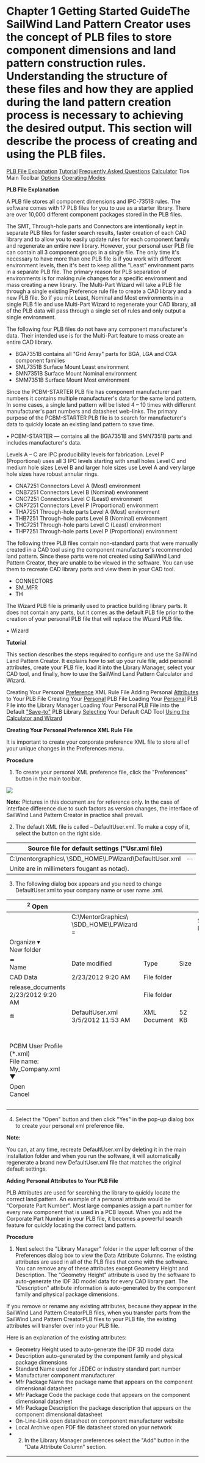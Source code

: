 # Chapter 1 Getting Started GuideThe SailWind Land Pattern Creator uses the concept of PLB files to store component dimensions and land pattern construction rules. Understanding the structure of these files and how they are applied during the land pattern creation process is necessary to achieving the desired output. This section will describe the process of creating and using the PLB files.

[PLB File Explanation](#page-0-0) [Tutorial](#page-2-0) [Frequently Asked Questions](#page-20-0) [Calculator](#page-21-0) Tips Main Toolbar [Options](#page-21-1) [Operating Modes](#page-22-0)

**<span id="page-0-0"></span>PLB File Explanation**

A PLB file stores all component dimensions and IPC-7351B rules. The software comes with 17 PLB files for you to use as a starter library. There are over 10,000 different component packages stored in the PLB files.

The SMT, Through-hole parts and Connectors are intentionally kept in separate PLB files for faster search results, faster creation of each CAD library and to allow you to easily update rules for each component family and regenerate an entire new library. However, your personal user PLB file can contain all 3 component groups in a single file. The only time it's necessary to have more than one PLB file is if you work with different environment levels, then it's best to keep all the "Least" environment parts in a separate PLB file. The primary reason for PLB separation of environments is for making rule changes for a specific environment and mass creating a new library. The Multi-Part Wizard will take a PLB file through a single existing Preference rule file to create a CAD library and a new PLB file. So if you mix Least, Nominal and Most environments in a single PLB file and use Multi-Part Wizard to regenerate your CAD library, all of the PLB data will pass through a single set of rules and only output a single environment.

The following four PLB files do not have any component manufacturer's data. Their intended use is for the Multi-Part feature to mass create an entire CAD library.

- BGA7351B contains all "Grid Array" parts for BGA, LGA and CGA component families
- SML7351B Surface Mount Least environment
- SMN7351B Surface Mount Nominal environment
- SMM7351B Surface Mount Most environment

Since the PCBM-STARTER PLB file has component manufacturer part numbers it contains multiple manufacturer's data for the same land pattern. In some cases, a single land pattern will be listed 4 – 10 times with different manufacturer's part numbers and datasheet web-links. The primary purpose of the PCBM-STARTER PLB file is to search for manufacturer's data to quickly locate an existing land pattern to save time.

• PCBM-STARTER — contains all the BGA7351B and SMN7351B parts and includes manufacturer's data.

Levels A – C are IPC producibility levels for fabrication. Level P (Proportional) uses all 3 IPC levels starting with small holes Level C and medium hole sizes Level B and larger hole sizes use Level A and very large hole sizes have robust annular rings.

- CNA7251 Connectors Level A (Most) environment
- CNB7251 Connectors Level B (Nominal) environment
- CNC7251 Connectors Level C (Least) environment
- CNP7251 Connectors Level P (Proportional) environment
- THA7251 Through-hole parts Level A (Most) environment
- THB7251 Through-hole parts Level B (Nominal) environment
- THC7251 Through-hole parts Level C (Least) environment
- THP7251 Through-hole parts Level P (Proportional) environment

The following three PLB files contain non-standard parts that were manually created in a CAD tool using the component manufacturer's recommended land pattern. Since these parts were not created using SailWind Land Pattern Creator, they are unable to be viewed in the software. You can use them to recreate CAD library parts and view them in your CAD tool.

- CONNECTORS
- SM\_MFR
- TH

The Wizard PLB file is primarily used to practice building library parts. It does not contain any parts, but it comes as the default PLB file prior to the creation of your personal PLB file that will replace the Wizard PLB file.

• Wizard

**<span id="page-2-0"></span>Tutorial**

This section describes the steps required to configure and use the SailWind Land Pattern Creator. It explains how to set up your rule file, add personal attributes, create your PLB file, load it into the Library Manager, select your CAD tool, and finally, how to use the SailWind Land Pattern Calculator and Wizard.

Creating Your Personal [Preference](#page-2-1) XML Rule File Adding Personal [Attributes](#page-3-0) to Your PLB File Creating Your [Personal](#page-6-0) PLB File Loading Your [Personal](#page-8-0) PLB File into the Library Manager Loading Your Personal PLB File into the Default ["Save-to"](#page-11-0) PLB Library [Selecting](#page-12-0) Your Default CAD Tool [Using the Calculator and Wizard](#page-14-0)

**<span id="page-2-1"></span>Creating Your Personal Preference XML Rule File**

It is important to create your corporate preference XML file to store all of your unique changes in the Preferences menu.

**Procedure**

1. To create your personal XML preference file, click the "Preferences" button in the main toolbar.

![](/lpcreator/1/_page_2_Picture_9.jpeg)

**Note:** Pictures in this document are for reference only. In the case of interface difference due to such factors as version changes, the interface of SailWind Land Pattern Creator in practice shall prevail.

2. The default XML file is called – DefaultUser.xml. To make a copy of it, select the button on the right side.

| Source file for default settings ("Usr.xml file)                         |          |
|--------------------------------------------------------------------------|----------|
| C:\mentorgraphics\ <version>\SDD_HOME\LPWizard\DefaultUser.xml</version> | $\cdots$ |
| Unite are in millimeters fougant as notad).                              |          |

3. The following dialog box appears and you need to change DefaultUser.xml to your company name or user name .xml.

| <sup>2</sup> Open                                           |                                                                                                          |              |       |                 |   | $\mathbf{x}$ |
|-------------------------------------------------------------|----------------------------------------------------------------------------------------------------------|--------------|-------|-----------------|---|--------------|
|                                                             | C:\MentorGraphics\ <version>\SDD_HOME\LPWizard = <math>\left \frac{f_{+}}{f_{+}}\right </math></version> |              |       | Search LPWizard |   | ۹            |
| Organize $\blacktriangledown$<br>New folder                 |                                                                                                          |              |       |                 | 睚 |              |
| ≖<br>Name                                                   | Date modified                                                                                            | Type         | Size  |                 |   |              |
| CAD Data                                                    | 2/23/2012 9:20 AM                                                                                        | File folder  |       |                 |   |              |
| release_documents 2/23/2012 9:20 AM                         |                                                                                                          | File folder  |       |                 |   |              |
| ≝                                                           | DefaultUser.xml 3/5/2012 11:53 AM                                                                        | XML Document | 52 KB |                 |   |              |
|                                                             |                                                                                                          |              |       |                 |   |              |
|                                                             |                                                                                                          |              |       |                 |   |              |
|                                                             |                                                                                                          |              |       |                 |   |              |
|                                                             |                                                                                                          |              |       |                 |   |              |
|                                                             |                                                                                                          |              |       |                 |   |              |
|                                                             |                                                                                                          |              |       |                 |   |              |
|                                                             |                                                                                                          |              |       |                 |   |              |
| PCBM User Profile (*.xml)<br>File name: My_Company.xml<br>▼ |                                                                                                          |              |       |                 |   |              |
| Open<br>Cancel                                              |                                                                                                          |              |       |                 |   |              |
|                                                             |                                                                                                          |              |       |                 |   | Ш            |

4. Select the "Open" button and then click "Yes" in the pop-up dialog box to create your personal xml preference file.

**Note:**

You can, at any time, recreate DefaultUser.xml by deleting it in the main installation folder and when you run the software, it will automatically regenerate a brand new DefaultUser.xml file that matches the original default settings.

**<span id="page-3-0"></span>Adding Personal Attributes to Your PLB File**

PLB Attributes are used for searching the library to quickly locate the correct land pattern. An example of a personal attribute would be "Corporate Part Number". Most large companies assign a part number for every new component that is used in a PCB layout. When you add the Corporate Part Number in your PLB file, it becomes a powerful search feature for quickly locating the correct land pattern.

**Procedure**

1. Next select the "Library Manager" folder in the upper left corner of the Preferences dialog box to view the Data Attribute Columns. The existing attributes are used in all of the PLB files that come with the software. You can remove any of these attributes except Geometry Height and Description. The "Geometry Height" attribute is used by the software to auto-generate the IDF 3D model data for every CAD library part. The "Description" attribute information is auto-generated by the component family and physical package dimensions.

If you remove or rename any existing attributes, because they appear in the SailWind Land Pattern CreatorPLB files, when you transfer parts from the SailWind Land Pattern CreatorPLB files to your PLB file, the existing attributes will transfer over into your PLB file.

Here is an explanation of the existing attributes:

- Geometry Height used to auto-generate the IDF 3D model data
- Description auto-generated by the component family and physical package dimensions
- Standard Name used for JEDEC or industry standard part number
- Manufacturer component manufacturer
- Mfr Package Name the package name that appears on the component dimensional datasheet
- Mfr Package Code the package code that appears on the component dimensional datasheet
- Mfr Package Description the package description that appears on the component dimensional datasheet
- On-Line-Link open datasheet on component manufacturer website
- Local Archive open PDF file datasheet stored on your network
- 2. In the Library Manager preferences select the "Add" button in the "Data Attribute Column" section.

| Preferences                          |                                                                                                                                                                                                                                                                                                                                                                                                                                                                                                                                                                                                                                                                                                                                                                                                                                                                                                                                                                                                                                                                                                                                                                                                                        | $\begin{array}{c c c c c c} \hline \multicolumn{3}{c }{\mathbf{C}} & \multicolumn{3}{c }{\mathbf{C}} & \multicolumn{3}{c }{\mathbf{X}} \end{array}$ |
|--------------------------------------|------------------------------------------------------------------------------------------------------------------------------------------------------------------------------------------------------------------------------------------------------------------------------------------------------------------------------------------------------------------------------------------------------------------------------------------------------------------------------------------------------------------------------------------------------------------------------------------------------------------------------------------------------------------------------------------------------------------------------------------------------------------------------------------------------------------------------------------------------------------------------------------------------------------------------------------------------------------------------------------------------------------------------------------------------------------------------------------------------------------------------------------------------------------------------------------------------------------------|-----------------------------------------------------------------------------------------------------------------------------------------------------|
| Fiducials                            | Source file for default settings ("Usr.xml file)                                                                                                                                                                                                                                                                                                                                                                                                                                                                                                                                                                                                                                                                                                                                                                                                                                                                                                                                                                                                                                                                                                                                                                       |                                                                                                                                                     |
| Global Settings<br><b>Call Auers</b> | C:\MentorGraphics\ <version>\SDD_HOME\LPWizard\My_Company.xml</version>                                                                                                                                                                                                                                                                                                                                                                                                                                                                                                                                                                                                                                                                                                                                                                                                                                                                                                                                                                                                                                                                                                                                                | $\cdots$                                                                                                                                            |
| <b>Configuration</b> Library Manager | Units are in millimeters (except as noted)                                                                                                                                                                                                                                                                                                                                                                                                                                                                                                                                                                                                                                                                                                                                                                                                                                                                                                                                                                                                                                                                                                                                                                             |                                                                                                                                                     |
| <b>En pourrade mount calculators</b> | Library Manager                                                                                                                                                                                                                                                                                                                                                                                                                                                                                                                                                                                                                                                                                                                                                                                                                                                                                                                                                                                                                                                                                                                                                                                                        |                                                                                                                                                     |
| Through Hole Calculators             | Library Files                                                                                                                                                                                                                                                                                                                                                                                                                                                                                                                                                                                                                                                                                                                                                                                                                                                                                                                                                                                                                                                                                                                                                                                                          |                                                                                                                                                     |
| 由 <b>自</b> Wizard                    | C:\MentorGraphics\ <version>\SDD_HOME\LPWizard\CAD_Data\PCBM-STARTER.plb09__<br/>C:\MentorGraphics\<version>\SDD_HOME\LPWizard\CAD_Data\BGA7351B.plb09<br/>C:\MentorGraphics\<version>\SDD_HOME\LPWizard\CAD_Data\SMN7351B.plb09<br/>C:\MentorGraphics\<version>\SDD HOME\LPWizard\CAD Data\SMM7351B.plb09<br/>C:\MentorGraphics\<version>\SDD_H0ME\LP\/izard\CAD_Data\SML7351B.plb09<br/>C:\MentorGraphics\<version>\SDD HOME\LPWizard\CAD Data\CNA7251.plb09<br/>C:\MentorGraphics\<version>\SDD HOME\LPWizard\CAD Data\CNB7251.plb09<br/>C:\MentorGraphics\<version>\SDD HOME\LPWizard\CAD Data\CNC7251.plb09<br/>C:\MentorGraphics\<version>\SDD_HOME\LPWizard\CAD_Data\CNP7251.plb09<br/>C:\MentorGraphics\<version>\SDD_HOME\LPWizard\CAD_Data\CONNECTORS.plb09<br/>C:\MentorGraphics\<version>\SDD_HOME\LPWizard\CAD_Data\SM_MFR.plb09<br/>C:\MentorGraphics\<version>\SDD HOME\LPWizard\CAD Data\TH.plb09<br/>C:\MentorGraphics\<version>\SDD HOME\LPWizard\CAD Data\THA7251.plb09<br/>P:\MentorGraphics\<version>\SDD_HOME\LP\Mizard\PAD_Data\THR7251_nlb09<br/>Ш</version></version></version></version></version></version></version></version></version></version></version></version></version></version> | Add<br>Remove<br>Ξ<br>Up<br>Down<br>k                                                                                                               |
|                                      | Data Attribute Columns                                                                                                                                                                                                                                                                                                                                                                                                                                                                                                                                                                                                                                                                                                                                                                                                                                                                                                                                                                                                                                                                                                                                                                                                 |                                                                                                                                                     |
|                                      | Geometry Height<br>Description<br>Standard Name<br>Manufacturer<br>Mfr Package Name<br>Mfr Package Code<br>Mfr Package Description<br>On-Line-Link<br>Local Archive                                                                                                                                                                                                                                                                                                                                                                                                                                                                                                                                                                                                                                                                                                                                                                                                                                                                                                                                                                                                                                                    | Add<br>Remove<br>Modify<br>Up<br>Down                                                                                                               |
|                                      | Close<br>Save<br>Apply                                                                                                                                                                                                                                                                                                                                                                                                                                                                                                                                                                                                                                                                                                                                                                                                                                                                                                                                                                                                                                                                                                                                                                                                 | Save and Close                                                                                                                                      |

3. In this exercise you are going to add a new attribute called "Corporate Part Number". After you select the "Add" button, a new attribute box will appear. Type the text – "Corporate Part Number" and then type "Enter" on your keyboard.

| Data Attribute Columns                                |        |
|-------------------------------------------------------|--------|
| Geometry Height                                       | Add    |
| Description                                           |        |
| <b>Standard Name</b>                                  | Remove |
| Manufacturer                                          |        |
| Mfr Package Name                                      |        |
| Mfr Package Code                                      | Modify |
| Mfr Package Description                               |        |
| On-Line-Link                                          | Up     |
| <b>PERSONAL PROPERTY AND</b><br>Corporate Part Number | Down   |
|                                                       |        |
|                                                       |        |
|                                                       |        |
|                                                       |        |

4. Next select the "Up" button to relocate the Corporate Part Number attribute to appear after the "Description" attribute.

| Data Attribute Columns                                      |        |
|-------------------------------------------------------------|--------|
| Geometry Height                                             | Add    |
| Corporate Part Number<br>-----------------------            | Remove |
| Manufacturer<br>Mfr Package Name                            | Modify |
| Mfr Package Code<br>Mfr Package Description<br>On-Line-Link | Up     |
| Local Archive                                               | Down   |
|                                                             |        |
|                                                             |        |

5. Next select the "Save and Close" button in the lower right. This will close the Preferences window and save your PLB file.

| Data Attribute Columns                        |                        |                |
|-----------------------------------------------|------------------------|----------------|
| Geometry Height                               |                        | Add            |
| Description                                   |                        |                |
| Corporate Part Number<br><b>Standard Name</b> |                        | Remove         |
| Manufacturer                                  |                        |                |
| Mfr Package Name                              |                        | Modify         |
| Mfr Package Code                              |                        |                |
| Mfr Package Description                       |                        | Up             |
| On-Line-Link                                  |                        |                |
| Local Archive                                 |                        | Down           |
|                                               |                        |                |
|                                               |                        |                |
|                                               |                        |                |
|                                               |                        |                |
|                                               |                        |                |
|                                               |                        |                |
|                                               |                        |                |
|                                               | Save<br>Close<br>Apply | Save and Close |
|                                               |                        |                |

**<span id="page-6-0"></span>Creating Your Personal PLB File**

You can create your own .plb file to store all of your attribute preferences. Once created, this file is available for recall during future editing sessions. It can also be shared with other designers across your network.

**Procedure**

1. Select the drop-down button "Library" and click "Editor".

![](/lpcreator/1/_page_7_Picture_3.jpeg)

2. In the Library Editor, select the "Library:" drop-down and select the last option "New Library".

![](/lpcreator/1/_page_7_Picture_5.jpeg)

3. You have just created your personal PLB file with your personal attributes. Notice the "Corporate Part Number" is in the attribute header between "Description" and "Standard Name". Now select the drop-down "Save" and click "Save As…"

| 籍<br>Ų<br>Exit<br>Library<br>Calculate                                             | 酪<br>Help<br>Preferences |                  |              |                                                         |                     |                            |              |               |
|------------------------------------------------------------------------------------|--------------------------|------------------|--------------|---------------------------------------------------------|---------------------|----------------------------|--------------|---------------|
| 菛<br><b>Co</b><br>15.<br>Close Save<br>Find Categories Show All<br>Library<br>Save | 圴                        | ę.               |              | - 19<br>Undo Redo View On-Line-Link Local Archive Tools |                     | $\vee$                     | Add          | Parts in 0    |
| Save As<br>Landl                                                                   | Corporate Part<br>Number | Standard<br>Name | Manufacturer | Mfr Package<br>Name                                     | Mfr Package<br>Code | Mfr Package<br>Description | On-Line-Link | Local Archive |
|                                                                                    |                          |                  |              |                                                         |                     |                            |              |               |
|                                                                                    |                          |                  |              |                                                         |                     |                            |              |               |
|                                                                                    |                          |                  |              |                                                         |                     |                            |              |               |
|                                                                                    |                          |                  |              |                                                         |                     |                            |              |               |

4. Name your new personal PLB file after your company name. You can also save your PLB file in a folder on your network to allow other people to import it into the free Viewer or other SailWind Land Pattern Creatorusers to access it to also add additional library parts to it. Click the "Save" button when you're finished.

| Organize $\blacktriangledown$<br>New folder |                   |             | 睚        |   |
|---------------------------------------------|-------------------|-------------|----------|---|
| ×<br>Name                                   | Date modified     | Type        | Size     |   |
| <b>XCAM</b>                                 | 3/5/2012 2:44 PM  | File folder |          |   |
| BGA7351B.plb09                              | 2/22/2012 1:46 AM | PLB09 File  | 927 KB   |   |
| CNA7251.plb09                               | 2/22/2012 1:46 AM | PLB09 File  | 1,179 KB |   |
| CNB7251.plb09                               | 2/22/2012 1:46 AM | PLB09 File  | 1,178 KB |   |
| CNC7251.plb09                               | 2/22/2012 1:46 AM | PLB09 File  | 1,179 KB |   |
| CNP7251.plb09                               | 2/22/2012 1:46 AM | PLB09 File  | 1,204 KB |   |
| CONNECTORS.plb09                            | 2/22/2012 1:46 AM | PLB09 File  | 766 KB   |   |
| PCBM-STARTER.plb09                          | 2/22/2012 1:46 AM | PLB09 File  | 3,754 KB |   |
| SM_MER.nlh09                                | 2/22/2012 1:46 AM | PLB09 File  | 31 KB    |   |
| MY_LIBRARY.plb09<br>File name:              |                   |             |          |   |
| Save as type: LP Library File (*.plb09)     |                   |             |          | ▼ |

**<span id="page-8-0"></span>Loading Your Personal PLB File into the Library Manager**

Your personal.plb file contains all of the attribute preferences that you have specified for your use in constructing land patterns. Once created, you must add it to the Library Manager so that it can be used during editing sessions. You can also use the Library Manager to remove unnecessary or obsolete .plb files.

**Procedure**

1. After you create your personal PLB file you need to load it in the Library Manager preferences. Select the "Preferences" button in the main toolbar.

|  |  |  | Paizi IPC-7351 SailWind Land Pattern Creator |  |  |  |
|--|--|--|----------------------------------------------|--|--|--|
|--|--|--|----------------------------------------------|--|--|--|

![](/lpcreator/1/_page_8_Picture_8.jpeg)

2. Then in the upper left, select the "Library Manager" folder, and in the Library Files section click the "Add" button.

| Preferences                                                        |                                                                                                                                                                                                                                                                                                                                                                                                                                                                                                                                                                                                                                                                                                                                                                                                                                                                                                                                                                                                                                                                                                                                                                                                                   |                             |
|--------------------------------------------------------------------|-------------------------------------------------------------------------------------------------------------------------------------------------------------------------------------------------------------------------------------------------------------------------------------------------------------------------------------------------------------------------------------------------------------------------------------------------------------------------------------------------------------------------------------------------------------------------------------------------------------------------------------------------------------------------------------------------------------------------------------------------------------------------------------------------------------------------------------------------------------------------------------------------------------------------------------------------------------------------------------------------------------------------------------------------------------------------------------------------------------------------------------------------------------------------------------------------------------------|-----------------------------|
| Fiducials<br>Global Settings                                       | Source file for default settings ("Usr.xml file)<br>C:\MentorGraphics\ <version>\SDD_HOME\LPWizard\My_Company.xml</version>                                                                                                                                                                                                                                                                                                                                                                                                                                                                                                                                                                                                                                                                                                                                                                                                                                                                                                                                                                                                                                                                                       | $\cdots$                    |
| auere<br>ibrary Manager.<br><del>runace iviount calc</del> ulators | Units are in millimeters (except as noted)<br>Library Manager                                                                                                                                                                                                                                                                                                                                                                                                                                                                                                                                                                                                                                                                                                                                                                                                                                                                                                                                                                                                                                                                                                                                                     |                             |
| Through Hole Calculators                                           | <b>Library Files</b>                                                                                                                                                                                                                                                                                                                                                                                                                                                                                                                                                                                                                                                                                                                                                                                                                                                                                                                                                                                                                                                                                                                                                                                              |                             |
| Wizard                                                             | C:\MentorGraphics\ <version>\SDD_HOME\LPWizard\CAD_Data\PCBM-STARTER.plb09_,<br/>C:\MentorGraphics\<version>\SDD_HOME\LPWizard\CAD_Data\BGA7351B.plb09<br/>C:\MentorGraphics\<version>\SDD_HOME\LPWizard\CAD_Data\SMN7351B.plb09<br/>C:\MentorGraphics\<version>\SDD_HOME\LPWizard\CAD_Data\SMM7351B.plb09<br/>C:\MentorGraphics\<version>\SDD_HOME\LPWizard\CAD_Data\SML7351B.plb09<br/>C:\MentorGraphics\<version>\SDD_HOME\LPWizard\CAD_Data\CNA7251.plb09<br/>C:\MentorGraphics\<version>\SDD_HOME\LPWizard\CAD_Data\CNB7251.plb09_<br/>C:\MentorGraphics\<version>\SDD_HOME\LPWizard\CAD_Data\CNC7251.plb09<br/>C:\MentorGraphics\<version>\SDD_HOME\LPWizard\CAD_Data\CNP7251.plb09<br/>C:\MentorGraphics\<version>\SDD_HOME\LPWizard\CAD Data\CONNECTORS.plb09<br/>C:\MentorGraphics\<version>\SDD_HOME\LPWizard\CAD_Data\SM_MFR.plb09<br/>C:\MentorGraphics\<version>\SDD_HOME\LPWizard\CAD_Data\TH.plb09<br/>C:\MentorGraphics\<version>\SDD_HOME\LPWizard\CAD_Data\THA7251.plb09<br/>C:\MentorGraphics\<version>\SDD_HOME\LP\Mizard\CAD_Data\THB7251_nlb09_</version></version></version></version></version></version></version></version></version></version></version></version></version></version> | Add<br>Remove<br>Up<br>Down |
|                                                                    |                                                                                                                                                                                                                                                                                                                                                                                                                                                                                                                                                                                                                                                                                                                                                                                                                                                                                                                                                                                                                                                                                                                                                                                                                   |                             |

3. When you click the **Add** button, the following dialog box appears to allow you to search for the location on your network where you placed your personal PLB file. After you select your personal PLB file, click "Open" in the lower right corner and your PLB file will be added to the bottom of the list.

| 图 Open                                                          |                   |                      |                              | $\mathbf{x}$ |
|-----------------------------------------------------------------|-------------------|----------------------|------------------------------|--------------|
| irGraphics\ <version>\SDD_HOME\LPWizard\CAD Data &lt;</version> |                   | Search CAD Data<br>↮ |                              | ۹            |
| Organize $\blacktriangledown$<br>New folder                     |                   |                      | 脂 ▼                          | $\circledR$  |
| ≖<br>Name                                                       | Date modified     | Type                 | Size                         |              |
| <b>XCAM</b>                                                     | 3/5/2012 2:44 PM  | File folder          |                              |              |
| BGA7351B.plb09                                                  | 2/22/2012 1:46 AM | PLB09 File           | 927 KB                       |              |
| CNA7251.plb09                                                   | 2/22/2012 1:46 AM | PLB09 File           | 1,179 KB                     | Ξ            |
| CNB7251.plb09                                                   | 2/22/2012 1:46 AM | PLB09 File           | 1,178 KB                     |              |
| CNC7251.plb09                                                   | 2/22/2012 1:46 AM | PLB09 File           | 1,179 KB                     |              |
| CNP7251.plb09                                                   | 2/22/2012 1:46 AM | PLB09 File           | 1,204 KB                     |              |
| CONNECTORS.plb09                                                | 2/22/2012 1:46 AM | PLB09 File           | 766 KB                       |              |
| MY_LIBRARY.plb09                                                | 3/5/2012 3:16 PM  | PLB09 File           | 1KB                          |              |
| PCBM-STARTER.plb09                                              | 2/22/2012 1:46 AM | PLB09 File           | 3,754 KB                     |              |
| SM_MFR.plb09                                                    | 2/22/2012 1:46 AM | PLB09 File           | 31 KB                        |              |
| <b>CMI 7351R olb00</b>                                          | 2/22/2012 1:46 AM | PLR09 File           | 1.723 KB                     |              |
| File name: MY_LIBRARY.plb09                                     |                   |                      | PCBM Library Files (*.plb09) |              |
|                                                                 |                   | Open                 | Cancel                       | Ш            |

4. Select your PLB file and use the "Up" button on the right side of the menu to relocate your personal PLB file to the top of the list.

| Library Manager                                                                                                                                                                                                                                                                                                                                                                                                                                                                                                                                                                                                                                                                                                                                                                                                                                                                                                                                                                                                                                                  |   |                       |
|------------------------------------------------------------------------------------------------------------------------------------------------------------------------------------------------------------------------------------------------------------------------------------------------------------------------------------------------------------------------------------------------------------------------------------------------------------------------------------------------------------------------------------------------------------------------------------------------------------------------------------------------------------------------------------------------------------------------------------------------------------------------------------------------------------------------------------------------------------------------------------------------------------------------------------------------------------------------------------------------------------------------------------------------------------------|---|-----------------------|
| Library Files<br> C:\MentorGraphics\ <version>\SDD_HOME\LPWizard\CAD_Data\MY_LIBRARY.plb09<br/>C:\MentorGraphics\<version>\SDD_HOME\LPWizard\CAD_Data\PCBM-STARTER.plb09<br/>C:\MentorGraphics\<version>\SDD_HOME\LPWizard\CAD_Data\BGA7351B.plb09<br/>C:\MentorGraphics\<version>\SDD_HOME\LPWizard\CAD_Data\SMN7351B.plb09<br/>C:\MentorGraphics\<version>\SDD_HOME\LPWizard\CAD_Data\SMM7351B.plb09<br/>C:\MentorGraphics\<version>\SDD_HOME\LPWizard\CAD_Data\SML7351B.plb09<br/>C:\MentorGraphics\<version>\SDD_HOME\LPWizard\CAD_Data\CNA7251.plb09<br/>C:\MentorGraphics\<version>\SDD_HOME\LPWizard\CAD_Data\CNB7251.plb09<br/>C:\MentorGraphics\<version>\SDD_HOME\LPWizard\CAD_Data\CNC7251.plb09<br/>C:\MentorGraphics\<version>\SDD_HOME\LPWizard\CAD_Data\CNP7251.plb09<br/>C:\MentorGraphics\<version>\SDD_HOME\LPWizard\CAD_Data\CONNECTORS.plb09<br/>C:\MentorGraphics\<version>\SDD_HOME\LPWizard\CAD_Data\SM_MFR.plb09</version></version></version></version></version></version></version></version></version></version></version></version> | Ξ | Add<br>Remove<br>Down |
| C:\MentorGraphics\ <version>\SDD_HOME\LPWizard\CAD Data\TH.plb09<br/>C:\MentorGraphics\<wersion>\SDD_HOME\LP\u/izard\CAD Data\THA7251 nlh09<br/>Ш</wersion></version>                                                                                                                                                                                                                                                                                                                                                                                                                                                                                                                                                                                                                                                                                                                                                                                                                                                                                            |   |                       |

5. While you're in the library manager, now is a good time to remove all the PLB files that you do not have any use for. For example, if you use the "Nominal" environment for your CAD library creation, you can remove the Least and Most PLB files from the list. You have to remove one PLB file at a time. When you remove PLB files from the list, they are still on your computer to reload any time you need them. Don't forget that the SMN7351B and the BGA7351B are merged together in the PCBM-STARTER PLB file.

I would recommend that you remove these PLB files from your Library Manager:

- **BGA731B**  BGA's
- **SML7351B**  Surface Mount Least environment
- **SMN7351B**  Surface Mount Nominal environment
- **SMM7351B**  Surface Mount Most environment
- **CNA7251**  Connectors Level A (Most) environment
- **CNB7251**  Connectors Level B (Nominal) environment
- **CNC7251**  Connectors Level C (Least) environment
- **THA7251**  Through-hole parts Level A (Most) environment
- **THB7251**  Through-hole parts Level B (Nominal) environment
- **THC7251**  Through-hole parts Level C (Least) environment
- 6. These are the PLB files that should be left in the Library Manager:
	- **MY\_LIBRARY** whatever name your personal PLB file is
	- **PCBM-STARTER** BGA7351B and SMN7351B combined
- **CNP7251**  Connectors Level P (Proportional) environment
- **THP7251**  Through-hole parts Level P (Proportional) environment
- **CONNECTORS** 5,000 manually built connectors
- **SM\_MFR**  Unique manually built surface mount parts
- **TH**  Unique manually built Through-hole parts
- **Wizard** Empty PLB file for testing purposes

This is what the Library Manager menu will look like when you are completed:

| Library Manager                                                                                                                                                                                                                                                                                                                                                                                                                                                                                                                                                                                                                                                                                            |                             |
|------------------------------------------------------------------------------------------------------------------------------------------------------------------------------------------------------------------------------------------------------------------------------------------------------------------------------------------------------------------------------------------------------------------------------------------------------------------------------------------------------------------------------------------------------------------------------------------------------------------------------------------------------------------------------------------------------------|-----------------------------|
| Library Files<br>C:\MentorGraphics\ <version>\SDD_HOME\LPWizard\CAD_Data\MY_LIBRARY.plb09<br/>C:\MentorGraphics\<version>\SDD_HOME\LP\/izard\CAD_Data\PCBM-STARTER.plb09<br/>C:\MentorGraphics\<version>\SDD_HOME\LPWizard\CAD_Data\CNP7251.plb09<br/>C:\MentorGraphics\<version>\SDD_HOME\LPWizard\CAD Data\CONNECTORS.plb09<br/>C:\MentorGraphics\<version>\SDD_HOME\LPWizard\CAD_Data\SM_MFR.plb09<br/>C:\MentorGraphics\<version>\SDD_HOME\LPWizard\CAD_Data\TH.plb09<br/>C:\MentorGraphics\<version>\SDD_HOME\LPWizard\CAD_Data\THP7251.plb09<br/>C:\MentorGraphics\<version>\SDD_HOME\LPWizard\CAD_Data\Wizard.plb09</version></version></version></version></version></version></version></version> | Add<br>Remove<br>Up<br>Down |
|                                                                                                                                                                                                                                                                                                                                                                                                                                                                                                                                                                                                                                                                                                            |                             |
|                                                                                                                                                                                                                                                                                                                                                                                                                                                                                                                                                                                                                                                                                                            |                             |

**<span id="page-11-0"></span>Loading Your Personal PLB File into the Default "Save-to" PLB Library**

Load your personal PLB file into every component family template so that every time you build a CAD library part, the component dimensions and the rules will be saved to your personal PLB file.

**Procedure**

1. Expand the "Surface Mount Calculators" folder and then select the "Aluminum Electrolytic Capacitor" folder. Then select the drop-down for "Default save-to PLB library for this type of part:" and then search and select your personal PLB file.

| <b>Preferences</b>                                                                                                            |                                                                                                                                                                                                                                                                                                                                                                                                                                                                                                                                                                                                                                                                                                                                                                                                                                                                                                                                                                   | $\vert$ = |
|-------------------------------------------------------------------------------------------------------------------------------|-------------------------------------------------------------------------------------------------------------------------------------------------------------------------------------------------------------------------------------------------------------------------------------------------------------------------------------------------------------------------------------------------------------------------------------------------------------------------------------------------------------------------------------------------------------------------------------------------------------------------------------------------------------------------------------------------------------------------------------------------------------------------------------------------------------------------------------------------------------------------------------------------------------------------------------------------------------------|-----------|
| Fiducials<br>Global Settings<br>Layers<br>Library Manager<br>Surface Mount Calculators<br>Aluminum Electrolytic Cap.          | Source file for default settings ("Usr.xml file)<br>C:\MentorGraphics\ <version>\SDD_HOME\LPWizard\My_Company.xml<br/>Units are in millimeters (except as noted).<br/>Aluminum Electrolytic Capacitor<br/>Default read-from PLB library for this type of part:</version>                                                                                                                                                                                                                                                                                                                                                                                                                                                                                                                                                                                                                                                                                          | $\cdots$  |
| CGA<br>Chip.<br>Chip Array<br>Crystal<br>DFN<br>Diode, Side Concave<br>LCC<br>LGA.<br>MELF<br>Molded Body<br><b>Deallator</b> | C:\MentorGraphics\ <version>\SDD_HOME\LPWizard\CAD_Data\PCBM-STARTER.plb09<br/>Default save-to PLB library for this type of part:<br/>C:\MentorGraphics\<version>\SDD_HOME\LPWizard\CAD_Data\Wizard.plb09<br/>C:\MentorGraphics\<version>\SDD_H0ME\LPWizard\CAD_Data\MY_LIBRARY.plb09<br/>C:\MentorGraphics\<version>\SDD_HOME\LPWizard\CAD_Data\PCBM-STARTER.plb09_<br/>C:\MentorGraphics\<version>\SDD_HOME\LPWizard\CAD_Data\CNP7251.plb09<br/>C:\MentorGraphics\<version>\SDD_HOME\LPWizard\CAD Data\CONNECTORS.plb09<br/>C:\MentorGraphics\<version>\SDD_HOME\LPWizard\CAD_Data\SM_MFR.plb09<br/>C:\MentorGraphics\<version>\SDD_HOME\LPWizard\CAD_Data\TH.plb09<br/>C:\MentorGraphics\<version>\SDD_HOME\LPWizard\CAD_Data\THP7251.plb09<br/>C:\MentorGraphics\<version>\SDD_HOME\LPWizard\CAD Data\Wizard.plb09<br/>U.UU<br/>habiteation [ol. [±] U.UU</version></version></version></version></version></version></version></version></version></version> |           |

- 2. A pop-up dialog box appears and asks you, "Would you like to make this the default library for all component families?" Click the "Yes" button.
- 3. Now your personal PLB file is automatically loaded in every component family as the main "Save To" PLB file. You can verify this by selecting other component families to see if your personal PLB file is loaded.

**<span id="page-12-0"></span>Selecting Your Default CAD Tool**

The final step in setting up your Preferences is selecting the CAD tool that you want to export to and the directory path to where you want to save your library data. If you export to multiple CAD tools, you will need to define all the folders that you want to save data to.

**Procedure**

1. Expand the "Wizard" folder, select the "CAD Tools" folder and then select your CAD tool. For this example I selected SailWind Layout. Select the "Library directory" browse button and search for the folder where your library is located. For the SailWind tool, you also need to set the "Version" in the drop-down and enter your CAD library name because the library data is moved from SailWind Land Pattern Creator directly into your SailWind library.

| <b>Preferences</b>                                                                                                                                                                                                 |                                                                                                                                                                                                                                                                                                                                                                                                                                                                                                                                                                                                                                                                                                                                                                                          |                                                                                                                | п                    | $\times$ |
|--------------------------------------------------------------------------------------------------------------------------------------------------------------------------------------------------------------------|------------------------------------------------------------------------------------------------------------------------------------------------------------------------------------------------------------------------------------------------------------------------------------------------------------------------------------------------------------------------------------------------------------------------------------------------------------------------------------------------------------------------------------------------------------------------------------------------------------------------------------------------------------------------------------------------------------------------------------------------------------------------------------------|----------------------------------------------------------------------------------------------------------------|----------------------|----------|
| Fiducials<br>Global Settings<br>Lavers<br>Library Manager<br>Surface Mount Calculators<br>Through Hole Calculators<br><b>E</b> Wizard<br><b>E</b> CAD Tools<br>SailWind Layout<br>SailWind Layout ASCII<br>Options | Source file for default settings (*Usr. xml file)<br>C:\Paizi\LPWizard 3.0\My_Company.xml<br>Units are in millimeters (except as noted)<br>SailWind Layout Options<br>Version<br>VX. 2.13<br>Library directory<br>C:\Paizi\LPW\Libraries<br>Auto-import<br>Decal $\boxdot$<br>PartType $\nabla$<br>Library name<br>My Library<br>Layer Assignments<br>Max. number of layers is:<br>$Extended \;Layers \Box$<br>Solder Mask Top 21<br>Solder Mask Bottom 28<br>÷<br>$4 + 4 + 4 + 4 +$<br>Paste Mask Top 23<br>Paste Mask Bottom 22<br>Silkscreen $26$<br>$Silkscreen$ 29<br>Silkscreen Name 1<br>Silkscreen Type 1<br>Assembly Top 27<br>Assembly Bottom 30<br>$\div$<br>3D Body Outline 25<br>Courtyard 20<br>Alphanumeric Pin Definition Location<br>$PartType$ $@$<br>Decal $\bigcirc$ | $\begin{array}{ccc}\n\bullet & \bullet & \bullet & \bullet & \bullet & \bullet\end{array}$<br>$\div$<br>$\div$ | Set Std.<br>Defaults | $\cdots$ |
| - 1                                                                                                                                                                                                                | Close<br>Apply<br>Save                                                                                                                                                                                                                                                                                                                                                                                                                                                                                                                                                                                                                                                                                                                                                                   |                                                                                                                | Save and Close       |          |

2. Next select the "Options" folder and select the "Default CAD Tool" drop down and pick your CAD tool. Next, select the "Save and Close" button in the lower right corner. You are now ready to start building CAD library parts in the land pattern calculator.

| <b>Preferences</b>                                                                                                     |                                                                                                                                                                                                                                                                                       | □              | $\times$ |
|------------------------------------------------------------------------------------------------------------------------|---------------------------------------------------------------------------------------------------------------------------------------------------------------------------------------------------------------------------------------------------------------------------------------|----------------|----------|
| Fiducials<br>Global Settings<br>Lavers<br>Library Manager<br><b>E</b> Surface Mount Calculators                        | Source file for default settings (*Usr. xml file)<br>C:\Paizi\LPWizard 3.0\My_Company.xml<br>Units are in millimeters (except as noted)<br>Wizard Options                                                                                                                             |                | $\cdots$ |
| Through Hole Calculators<br>$\Box$ Wizard<br><b>E</b> CAD Tools<br>SailWind Layout<br>SailWind Layout ASCII<br>Options | <b>▽</b> Write data to PLB<br>E-mail PLB09 data (MS Outlook only)<br>Save Multi-Part output to PLB09 file name<br>C:\Paizi\LPWizard 3.0\CAD Data\Wizard.plb09<br>Default CAD Tool<br>none<br>none<br>SailWind Lavout<br>SailWind Layout ASCII<br>Description<br>Corporate Part Number |                | $\sim$   |
|                                                                                                                        | Standard Name<br>Manufacturer<br>Mfr Package Name<br>Mfr Package Code<br>Mfr Package Description<br>On-Line-Link<br>Local Archive                                                                                                                                                     |                |          |
|                                                                                                                        |                                                                                                                                                                                                                                                                                       |                |          |
| $\overline{\phantom{a}}$<br>$\rightarrow$                                                                              | Close<br>Apply<br>Save                                                                                                                                                                                                                                                                | Save and Close |          |

**<span id="page-14-0"></span>Using the Calculator and Wizard**

Once you have created your .plb file and made it available to your editing sessions with the Library Manager, perform a test run of the Calculator and Wizard to verify that everything works correctly and that your preferences are properly implemented.

**Procedure**

1. Select the "Calculate" drop-down in the main toolbar and select "SMD Calculator".

![](/lpcreator/1/_page_14_Picture_5.jpeg)

2. Select the "Quad Flat Plack (QFP)" component family in the list and click **OK** to open the Calculator.

![](/lpcreator/1/_page_15_Figure_1.jpeg)

3. For example, click **Clear** to void all parameters, then enter some component dimensions from the manufacturer's datasheet like Pitch (P) = 0.50 and Pin Count (for search) = 100 and then select the "Find" button in the toolbar. Only parts that contain that search criteria will appear in the list above the picture. The more dimensions that you enter into the component dimension column, the finer the search results will be. The goal is to quickly browse your existing library to see if the part you are looking for is already in the library.

![](/lpcreator/1/_page_16_Figure_1.jpeg)

4. You can sort the attribute columns by "clicking" the header of each column. Example: If you are searching for a Texas Instruments land pattern you will be able to quickly scroll down to that manufacturer to see if the dimensional data in the PLB file matches the component dimensions on your datasheet. When you locate the correct part that you're looking for, "double click" on that line item to open the land pattern in the Calculator.

![](/lpcreator/1/_page_17_Figure_1.jpeg)

**Note:**

If you cannot locate an existing land pattern that matches your datasheet, open the land pattern with the most dimensional matches and then update the dimensions so that all of them match your component dimension datasheet.

5. Select the "OK" button when completed.

![](/lpcreator/1/_page_17_Figure_6.jpeg)

6. Next select the "Wizard" button in the toolbar to create the library part and write the component dimensions and your rule data to your personal PLB file.

![](/lpcreator/1/_page_18_Picture_1.jpeg)

When the SailWind Land Pattern Creatormenu opens, your personal user PLB file will be loaded and ready to write to your CAD tool, library directory and library name are setup and ready to go.

Also notice that all the attribute data is carried over from the PCBM-STARTER file and is automatically loaded into the SailWind Land Pattern Creatormenu for transfer into your PLB file.

The software auto-generates the "Land Pattern Name" and the "Description" field data.

You can change any field that you want at this time.

- 7. When you are finished with all of your changes, select the "Create and Close" button in the upper right of the menu. This will do two things at the same time –
	- Write the component dimensions and rule data to your personal PLB file.
	- Automatically add the land pattern to your CAD library.

If you are using SailWind Layout for your CAD tool, you must open SailWind Layout before you select the "Create and Close" button.

| <b>Land Pattern Wizard</b>                                                                                                                                             |                     |
|------------------------------------------------------------------------------------------------------------------------------------------------------------------------|---------------------|
| Land Pattern Name<br>QFP50P1290X1290X120-64N                                                                                                                           |                     |
| PLB File Options                                                                                                                                                       | Create              |
| E-mail PLB09 data (MS Outlook only)<br>Write data to PI B09 file<br>⋈                                                                                                  |                     |
| Write to PLB09 file<br>C:\Paizi\LPWizard 3.0\CAD Data\Wizard.plb09<br>$\ddot{\phantom{a}}$                                                                             | Create<br>and Close |
| CAD Output Options                                                                                                                                                     |                     |
| CAD Tool<br>SailWind Layout                                                                                                                                            | Cancel              |
| Attribute<br>Value<br>#                                                                                                                                                |                     |
| $\checkmark$<br>Geometry Height<br>$1.20$ mm                                                                                                                           |                     |
| Description<br>QFP, 0.50mm pitch, square; 64 pin, 10.00mm L X                                                                                                          |                     |
| Corporate Part Number                                                                                                                                                  |                     |
| Standard Name                                                                                                                                                          |                     |
| Manufacturer                                                                                                                                                           |                     |
| Mfr Package Name                                                                                                                                                       |                     |
| Mfr Package Code                                                                                                                                                       |                     |
| Y.                                                                                                                                                                     |                     |
| <b>Clear Values</b><br>$\overline{v}$ # Include in CAD output. Note: may not translate to some CAD sof                                                                 |                     |
|                                                                                                                                                                        |                     |
| SailWind Layout Options                                                                                                                                                |                     |
| Version<br>VX. 2.13                                                                                                                                                    |                     |
| C:\Paizi\LPW\Libraries<br>Library directory<br>$\cdots$                                                                                                                |                     |
| Auto-import                                                                                                                                                            |                     |
| PartType $\boxed{\triangledown}$<br>Decal $\boxed{\triangledown}$<br>My_Library<br>Library name                                                                        |                     |
| Layer Assignments                                                                                                                                                      |                     |
| Max. number of layers is:<br>Extended Layers                                                                                                                           |                     |
| $\div$<br>$\div$<br>Solder Mask Top 21<br>Solder Mask Bottom 28                                                                                                        |                     |
| $\div$<br>$\div$<br>23<br>22<br>Paste Mask Top<br>Paste Mask Bottom                                                                                                    |                     |
| $\frac{1}{\tau}$<br>$\frac{1}{\tau}$<br>29<br>Silkscreen Top<br>26<br>Silkscreen Bottom<br>$\div$<br>$\div$<br>Silkscreen Name<br>1<br>1<br>Silkscreen Type<br>Restore |                     |
| User<br>$\frac{1}{\tau}$<br>$\ddot{\dot{}}$<br>27<br>Assembly Top<br>30<br>Assembly Bottom<br>Defaults                                                                 |                     |
| $\frac{1}{\tau}$<br>$\div$<br>20<br>3D Body Outline<br>25<br>Courtyard                                                                                                 |                     |
| Alphanumeric Pin Definition Location                                                                                                                                   |                     |
| PartType <sup>O</sup><br>Decal $\bigcirc$                                                                                                                              |                     |
|                                                                                                                                                                        |                     |

**<span id="page-20-0"></span>Frequently Asked Questions**

When using the Calculator and Wizard, you may encounter some unfamiliar situations. These frequently asked questions may be useful to help you get started.

**What is a 'Pin Package'?**

The pin package is the number of pins that a component package can accommodate with no missing pins. For example, a three pin SOT would be a six pin package with three missing pins.

**How can I create a 3-pin SOT23 ?**

To create a 3 or 5 pin SOT, enter 6 for the pin package then fill in the rest of the component data and calculate a land pattern with 6 pins. Then click on the 'Select Pins' toolbar button, move the cursor to the pins you want to remove, click on each pin (pin will highlight), then select 'Delete' from the toolbar or rightmouse-button context menu.

**How can I copy data from one PLB to another PLB ?**

Open two sessions of the Library Manger in Edit mode. In one session open the destination library, in the other open the source library. In the source library click on a row header for each row you want to copy (or use shift-click to select multiple rows). Then right-mouse-button click to display the edit context menu. Select copy. In the destination library, place the cursor anywhere in the library table and right-mousebutton click to display the edit context menu and select paste. Any duplicate columns will be mapped and copied to the destination library while new columns will be added after existing columns. If column mapping is required this operation cannot be undone.

**What do the Calculator Advisory message mean?**

Advisory messages are displayed to alert to some condition that occurred either effecting a calculation or that resulted in an unexpected event.

Typical advisories will report that a calculation was modified to prevent a rule violation or that some aspect of the calculated geometry prevented the normal application of a land pattern element such as silkscreen or solder mask. Advisories will also be displayed if a land pattern that was selected from a library failed to verify correctly.

**Example:**

**Advisory:** 'Land pattern geometry is too small for silkscreen outline'

Meaning: Silkscreen can not be placed inside the courtyard without violating the silkscreen-to-land spacing rule.

Solution: change rules for silkscreen-to-land spacing or reduce the silkscreen line width.

**How can I stop the Calculator from changing a land shape when it trims the land?**

The calculator automatically trims some land patterns in conditions where a rule would be violated, such as land-to-land spacing or land extending under component body without sufficient solder clearance. Where automatic trimming is a factor there is a user option to select the shape of the trimmed land. This option can be found in the Calculator on the 'Calculator Settings' tab in the 'Settings' groupbox. The trim shape can be set either as a user preference which is applied for each calculation, or a calculator preference for individual calculations.

**Why does the manufacturer's recommended land pattern appear to be rotated 90 degrees from the calculator land pattern?**

Typically the manufacturer hasn't taken the toe and heel goals into consideration (or they're too small). You can usually verify this by setting the Calculator Environment to 'User' and changing all goals to zero. The calculated land pattern will shrink considerably and probably rotate to the same orientation as that of the manufacturer.

**<span id="page-21-0"></span>Calculator Tips**

When using the Calculator, there are a few useful tips that may assist you in your editing tasks, especially when you want to preserve attributes.

- When creating land patterns for chip components of less than 1.6mm in length, make the terminal ("T" dimension) the same for both Min and Max (ie. zero tolerance).
- To preserve attributes when editing a part selected from a library in the Calculator:
	- a. After the land pattern is selected and in the calculator, briefly open the Wizard and doubleclick in any cell as if to edit it's contents.
	- b. Press the 'Esc' key to abandon the edit and click 'Cancel' to close the Wizard.
	- c. When you re-enter the wizard you will be asked if you want to keep the last set of attributes answer 'Yes'.

**<span id="page-21-1"></span>Main Toolbar Options**

The Main Toolbar is the first toolbar to appear when the program is opened and the means by which all calculator functions are activated.

All functions are accessed using Tool Bar Buttons.

![](/lpcreator/1/_page_21_Figure_13.jpeg)

- **Exit**—closes the program.
- **Library**—is a pull-down menu that opens the Library Manager in either Search or Edit modes. In 'search' mode, libraries contents may be viewed as read only. In 'edit' mode library contents can searched, modified and saved.
- **Calculate**—is a pull-down menu that opens any of the Surface Mount, Through-Hole or Connectors calculators, Hole Size Calculator, Hole Pad Stack Calculator and Via Calculator. An additional Unit Conversion Calculator is provided here to conveniently convert back and forth between microns (micrometers), millimeters, mils and inches.
- **Preferences**—opens the user preference window. Here, program options may be selected and modified.
- **Help**—is a pull-down menu that can be used to access this document.

**Main Toolbar Options Context Menu**

• A Right-Mouse-Button click contextual menu is available with all the toolbar options (except Exit).

**<span id="page-22-0"></span>Operating Modes**

The program may operate in any of four modes. The type of mode is displayed along with the revision level and build number in the header of the main menu window.

**Figure 2. Operating Mode Example - Calculator**

![](/lpcreator/1/_page_22_Picture_8.jpeg)

- **Viewer**—(basic shareware mode) Includes land pattern viewer and Library Manager Search function.
- **Calculator**—(advanced shareware mode) Viewer plus all land pattern calculators.
- **Librarian**—(licensed mode) Calculator, Library Manager Search and Edit functions, plus the ability to save calculator generated land patterns.
- **Wizard**—(licensed mode) Calculator, Librarian plus a pattern construction wizard capable of creating the land pattern in one or more CAD formats.